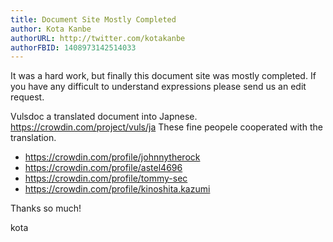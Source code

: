 ```yaml
---
title: Document Site Mostly Completed
author: Kota Kanbe
authorURL: http://twitter.com/kotakanbe
authorFBID: 1408973142514033
---
```


It was a hard work, but finally this document site was mostly completed.
If you have any difficult to understand expressions please send us an edit request.

Vulsdoc a translated document into Japnese.
https://crowdin.com/project/vuls/ja
These fine peopele cooperated with the translation.
- https://crowdin.com/profile/johnnytherock
- https://crowdin.com/profile/astel4696
- https://crowdin.com/profile/tommy-sec
- https://crowdin.com/profile/kinoshita.kazumi

Thanks so much!

kota
